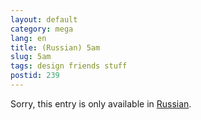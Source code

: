 ```yaml
---
layout: default
category: mega
lang: en
title: (Russian) 5am
slug: 5am
tags: design friends stuff 
postid: 239
---
```

<p>Sorry, this entry is only available in <a href="/mega/export/getposts.php">Russian</a>.</p>